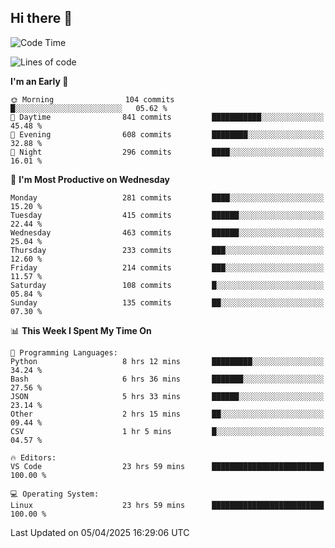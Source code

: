 ## Hi there 👋

<!--
**Wangmerlyn/Wangmerlyn** is a ✨ _special_ ✨ repository because its `README.md` (this file) appears on your GitHub profile.

Here are some ideas to get you started:

- 🔭 I’m currently working on ...
- 🌱 I’m currently learning ...
- 👯 I’m looking to collaborate on ...
- 🤔 I’m looking for help with ...
- 💬 Ask me about ...
- 📫 How to reach me: ...
- 😄 Pronouns: ...
- ⚡ Fun fact: ...
-->
<!--START_SECTION:waka-->
![Code Time](http://img.shields.io/badge/Code%20Time-161%20hrs%2054%20mins-blue)

![Lines of code](https://img.shields.io/badge/From%20Hello%20World%20I%27ve%20Written-9.7%20million%20lines%20of%20code-blue)

**I'm an Early 🐤** 

```text
🌞 Morning                104 commits         █░░░░░░░░░░░░░░░░░░░░░░░░   05.62 % 
🌆 Daytime                841 commits         ███████████░░░░░░░░░░░░░░   45.48 % 
🌃 Evening                608 commits         ████████░░░░░░░░░░░░░░░░░   32.88 % 
🌙 Night                  296 commits         ████░░░░░░░░░░░░░░░░░░░░░   16.01 % 
```
📅 **I'm Most Productive on Wednesday** 

```text
Monday                   281 commits         ████░░░░░░░░░░░░░░░░░░░░░   15.20 % 
Tuesday                  415 commits         ██████░░░░░░░░░░░░░░░░░░░   22.44 % 
Wednesday                463 commits         ██████░░░░░░░░░░░░░░░░░░░   25.04 % 
Thursday                 233 commits         ███░░░░░░░░░░░░░░░░░░░░░░   12.60 % 
Friday                   214 commits         ███░░░░░░░░░░░░░░░░░░░░░░   11.57 % 
Saturday                 108 commits         █░░░░░░░░░░░░░░░░░░░░░░░░   05.84 % 
Sunday                   135 commits         ██░░░░░░░░░░░░░░░░░░░░░░░   07.30 % 
```


📊 **This Week I Spent My Time On** 

```text
💬 Programming Languages: 
Python                   8 hrs 12 mins       █████████░░░░░░░░░░░░░░░░   34.24 % 
Bash                     6 hrs 36 mins       ███████░░░░░░░░░░░░░░░░░░   27.56 % 
JSON                     5 hrs 33 mins       ██████░░░░░░░░░░░░░░░░░░░   23.14 % 
Other                    2 hrs 15 mins       ██░░░░░░░░░░░░░░░░░░░░░░░   09.44 % 
CSV                      1 hr 5 mins         █░░░░░░░░░░░░░░░░░░░░░░░░   04.57 % 

🔥 Editors: 
VS Code                  23 hrs 59 mins      █████████████████████████   100.00 % 

💻 Operating System: 
Linux                    23 hrs 59 mins      █████████████████████████   100.00 % 
```


 Last Updated on 05/04/2025 16:29:06 UTC
<!--END_SECTION:waka-->
